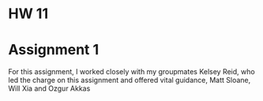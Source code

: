 # HW 11

# Assignment 1
For this assignment, I worked closely with my groupmates Kelsey Reid, who led the charge on this assignment and offered vital guidance, Matt Sloane, Will Xia and Ozgur Akkas

